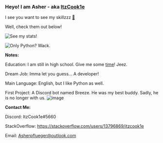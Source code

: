 ### Heyo! I am Asher - aka [ItzCook1e](https://linktr.ee/ItzCook1e)

I see you want to see my skillzzz [🐍](https://www.python.org/)

Well, check them out below!

![See my stats!](https://github-readme-stats.vercel.app/api?username=Itz-Cook1e&count_private=true&show_icons=true&theme=midnight-purple)

![Only Python? Wack.](https://github-readme-stats.vercel.app/api/top-langs/?username=Itz-Cook1e&theme=midnight-purple&langs_count=10&layout=compact)


**Notes:**

Education: I am still in high school. Give me some [time](https://www.businessinsider.com/median-tech-employee-age-chart-2017-8?op=1)! Jeez.

Dream Job: Imma let you guess... A developer! 

Main Language: English, but I like Python as well.

First Project: A Discord bot named Breeze. He was my best buddy. Sadly, he is no longer with us.
![image](https://user-images.githubusercontent.com/63994137/129819791-fab252fc-39ea-445b-9e27-7a6b1d649f71.png)


**Contact Me:**

Discord: ItzCook1e#5660

StackOverflow: https://stackoverflow.com/users/13796869/itzcook1e

Email: Asherpflueger@outlook.com
